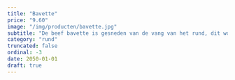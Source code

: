 ```yaml
---
title: "Bavette"
price: "9.60"
image: "/img/producten/bavette.jpg"
subtitle: "De beef bavette is gesneden van de vang van het rund, dit wordt ook wel werkvlees genoemd en dat heeft de naam erg mals te zijn. Het vlees is grover van structuur maar zeer mals en krachtig van smaak."
category: "rund"
truncated: false
ordinal: -3
date: 2050-01-01
draft: true
---
```



